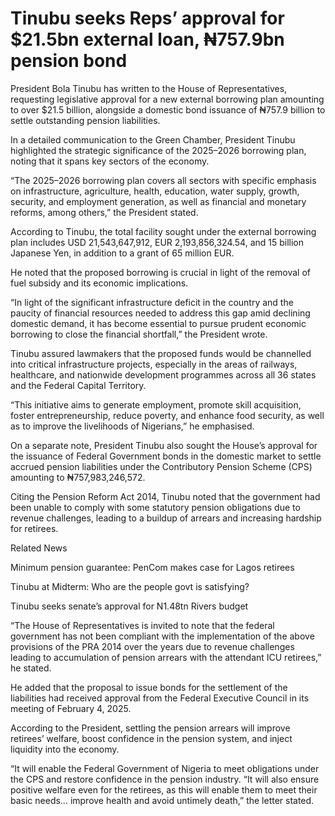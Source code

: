 # Tinubu seeks Reps’ approval for $21.5bn external loan, ₦757.9bn pension bond

President Bola Tinubu has written to the House of Representatives, requesting legislative approval for a new external borrowing plan amounting to over $21.5 billion, alongside a domestic bond issuance of ₦757.9 billion to settle outstanding pension liabilities.

In a detailed communication to the Green Chamber, President Tinubu highlighted the strategic significance of the 2025–2026 borrowing plan, noting that it spans key sectors of the economy.

“The 2025–2026 borrowing plan covers all sectors with specific emphasis on infrastructure, agriculture, health, education, water supply, growth, security, and employment generation, as well as financial and monetary reforms, among others,” the President stated.

According to Tinubu, the total facility sought under the external borrowing plan includes USD 21,543,647,912, EUR 2,193,856,324.54, and 15 billion Japanese Yen, in addition to a grant of 65 million EUR.

He noted that the proposed borrowing is crucial in light of the removal of fuel subsidy and its economic implications.

“In light of the significant infrastructure deficit in the country and the paucity of financial resources needed to address this gap amid declining domestic demand, it has become essential to pursue prudent economic borrowing to close the financial shortfall,” the President wrote.

Tinubu assured lawmakers that the proposed funds would be channelled into critical infrastructure projects, especially in the areas of railways, healthcare, and nationwide development programmes across all 36 states and the Federal Capital Territory.

“This initiative aims to generate employment, promote skill acquisition, foster entrepreneurship, reduce poverty, and enhance food security, as well as to improve the livelihoods of Nigerians,” he emphasised.

On a separate note, President Tinubu also sought the House’s approval for the issuance of Federal Government bonds in the domestic market to settle accrued pension liabilities under the Contributory Pension Scheme (CPS) amounting to ₦757,983,246,572.

Citing the Pension Reform Act 2014, Tinubu noted that the government had been unable to comply with some statutory pension obligations due to revenue challenges, leading to a buildup of arrears and increasing hardship for retirees.

Related News

Minimum pension guarantee: PenCom makes case for Lagos retirees

Tinubu at Midterm: Who are the people govt is satisfying?

Tinubu seeks senate’s approval for N1.48tn Rivers budget

“The House of Representatives is invited to note that the federal government has not been compliant with the implementation of the above provisions of the PRA 2014 over the years due to revenue challenges leading to accumulation of pension arrears with the attendant ICU retirees,” he stated.

He added that the proposal to issue bonds for the settlement of the liabilities had received approval from the Federal Executive Council in its meeting of February 4, 2025.

According to the President, settling the pension arrears will improve retirees’ welfare, boost confidence in the pension system, and inject liquidity into the economy.

“It will enable the Federal Government of Nigeria to meet obligations under the CPS and restore confidence in the pension industry. “It will also ensure positive welfare even for the retirees, as this will enable them to meet their basic needs… improve health and avoid untimely death,” the letter stated.
